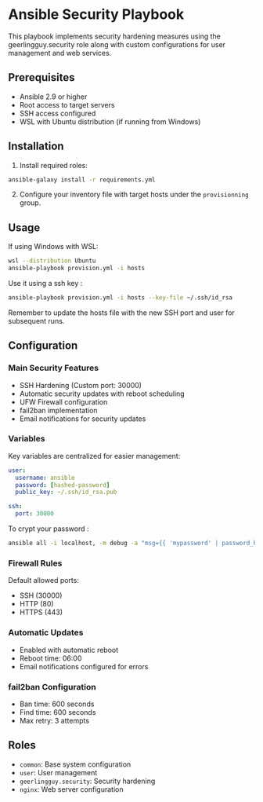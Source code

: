 # Ansible Security Playbook

This playbook implements security hardening measures using the geerlingguy.security role along with custom configurations for user management and web services.

## Prerequisites

- Ansible 2.9 or higher
- Root access to target servers
- SSH access configured
- WSL with Ubuntu distribution (if running from Windows)

## Installation

1. Install required roles:

```bash
ansible-galaxy install -r requirements.yml
```

2. Configure your inventory file with target hosts under the `provisionning` group.

## Usage

If using Windows with WSL:

```bash
wsl --distribution Ubuntu
ansible-playbook provision.yml -i hosts
```

Use it using a ssh key :

```bash
ansible-playbook provision.yml -i hosts --key-file ~/.ssh/id_rsa
```

Remember to update the hosts file with the new SSH port and user for subsequent runs.

## Configuration

### Main Security Features

- SSH Hardening (Custom port: 30000)
- Automatic security updates with reboot scheduling
- UFW Firewall configuration
- fail2ban implementation
- Email notifications for security updates

### Variables

Key variables are centralized for easier management:

```yaml
user:
  username: ansible
  password: [hashed-password]
  public_key: ~/.ssh/id_rsa.pub

ssh:
  port: 30000
```

To crypt your password :

```bash
ansible all -i localhost, -m debug -a "msg={{ 'mypassword' | password_hash('sha512', 'mysecretsalt') }}"
```

### Firewall Rules

Default allowed ports:

- SSH (30000)
- HTTP (80)
- HTTPS (443)

### Automatic Updates

- Enabled with automatic reboot
- Reboot time: 06:00
- Email notifications configured for errors

### fail2ban Configuration

- Ban time: 600 seconds
- Find time: 600 seconds
- Max retry: 3 attempts

## Roles

- `common`: Base system configuration
- `user`: User management
- `geerlingguy.security`: Security hardening
- `nginx`: Web server configuration
